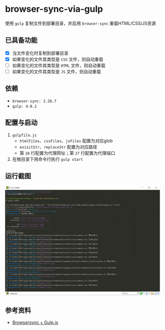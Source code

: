 # browser-sync-via-gulp

使用 `gulp` 复制文件到部署目录，并启用 `browser-sync` 重载HTML/CSS/JS资源

## 已具备功能

- [x] 当文件变化时复制到部署目录
- [x] 如果变化的文件其类型是 `CSS` 文件，则自动重载
- [ ] 如果变化的文件其类型是 `HTML` 文件，则自动重载
- [ ] 如果变化的文件其类型是 `JS` 文件，则自动重载

## 依赖

- `browser-sync: 2.26.7`
- `gulp: 4.0.2`

## 配置与启动

1. `gulpfile.js`
   - `htmlFiles`、`cssFiles`、`jsFiles` 配置为对应glob
   - `exisitStr`、`replaceStr` 配置为对应路径
   - 第 `26` 行配置为代理网址；第 `27` 行配置为代理端口
2. 在根目录下用命令行执行 `gulp start`

## 运行截图

![截图](/images/20191201135840.png)

## 参考资料

- [Browsersync + Gulp.js](https://www.browsersync.io/docs/gulp)
